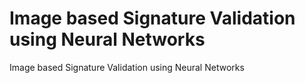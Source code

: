 # Image based Signature Validation using Neural Networks
 Image based Signature Validation using Neural Networks

